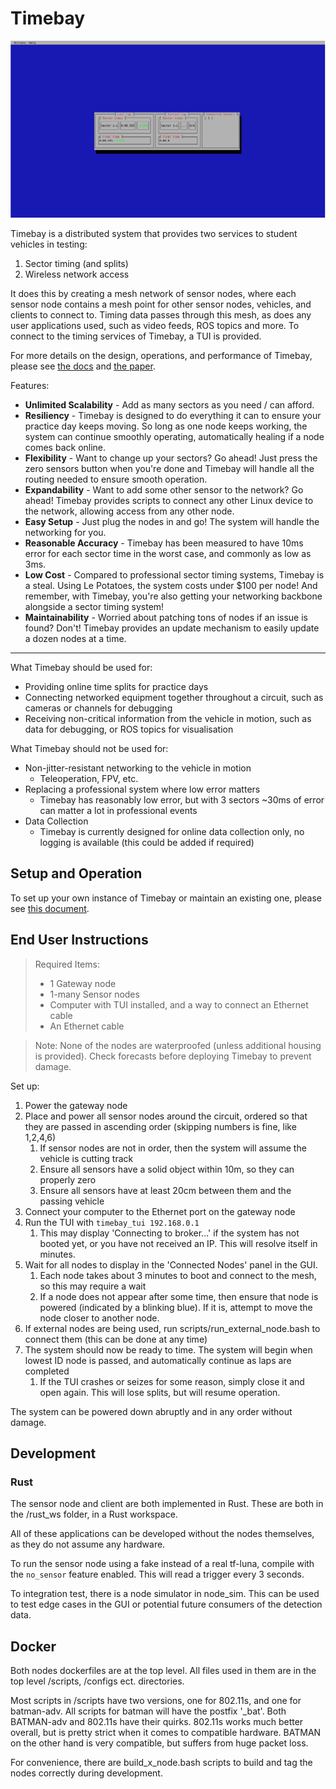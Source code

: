 # Timebay

![](docs/paper_TeX/images/gui.png)

Timebay is a distributed system that provides two services to student vehicles in testing:
1. Sector timing (and splits)
2. Wireless network access

It does this by creating a mesh network of sensor nodes, where each sensor node contains a mesh point for other sensor nodes, 
vehicles, and clients to connect to. Timing data passes through this mesh, as does any user applications used, such as video feeds,
ROS topics and more. To connect to the timing services of Timebay, a TUI is provided.

For more details on the design, operations, and performance of Timebay, please see [the docs](./docs) and [the paper](./docs/Timebay.pdf).

Features:
- **Unlimited Scalability** - Add as many sectors as you need / can afford.
- **Resiliency** - Timebay is designed to do everything it can to ensure your practice day keeps moving. So long as one node keeps working, the system can continue smoothly operating, automatically healing if a node comes back online.
- **Flexibility** - Want to change up your sectors? Go ahead! Just press the zero sensors button when you're done and Timebay will handle all the routing needed to ensure smooth operation.
- **Expandability** - Want to add some other sensor to the network? Go ahead! Timebay provides scripts to connect any other Linux device to the network, allowing access from any other node.
- **Easy Setup** - Just plug the nodes in and go! The system will handle the networking for you.
- **Reasonable Accuracy** - Timebay has been measured to have 10ms error for each sector time in the worst case, and commonly as low as 3ms.
- **Low Cost** - Compared to professional sector timing systems, Timebay is a steal. Using Le Potatoes, the system costs under $100 per node! And remember, with Timebay, you're also getting your networking backbone alongside a sector timing system!
- **Maintainability** - Worried about patching tons of nodes if an issue is found? Don't! Timebay provides an update mechanism to easily update a dozen nodes at a time.

----
What Timebay should be used for:
- Providing online time splits for practice days
- Connecting networked equipment together throughout a circuit, such as cameras or channels for debugging
- Receiving non-critical information from the vehicle in motion, such as data for debugging, or ROS topics for visualisation

What Timebay should not be used for:
- Non-jitter-resistant networking to the vehicle in motion
  - Teleoperation, FPV, etc.
- Replacing a professional system where low error matters
  - Timebay has reasonably low error, but with 3 sectors ~30ms of error can matter a lot in professional events
- Data Collection
  - Timebay is currently designed for online data collection only, no logging is available (this could be added if required)

## Setup and Operation

To set up your own instance of Timebay or maintain an existing one,
please see [this document](docs/le-potato-setup.md).

## End User Instructions

> Required Items:
> - 1 Gateway node
> - 1-many Sensor nodes
> - Computer with TUI installed, and a way to connect an Ethernet cable
> - An Ethernet cable

> Note: None of the nodes are waterproofed (unless additional housing is provided). Check forecasts before deploying Timebay to prevent damage.

Set up:
1. Power the gateway node
2. Place and power all sensor nodes around the circuit, ordered so that they are passed in ascending order (skipping numbers is fine, like 1,2,4,6)
   1. If sensor nodes are not in order, then the system will assume the vehicle is cutting track
   2. Ensure all sensors have a solid object within 10m, so they can properly zero
   3. Ensure all sensors have at least 20cm between them and the passing vehicle
3. Connect your computer to the Ethernet port on the gateway node
4. Run the TUI with `timebay_tui 192.168.0.1`
   1. This may display 'Connecting to broker...' if the system has not booted yet, or you have not received an IP. This will resolve itself in minutes. 
5. Wait for all nodes to display in the 'Connected Nodes' panel in the GUI. 
   1. Each node takes about 3 minutes to boot and connect to the mesh, so this may require a wait
   2. If a node does not appear after some time, then ensure that node is powered (indicated by a blinking blue). If it is, attempt to move the node closer to another node.
6. If external nodes are being used, run scripts/run_external_node.bash to connect them (this can be done at any time)
7. The system should now be ready to time. The system will begin when lowest ID node is passed, and automatically continue as laps are completed
   1. If the TUI crashes or seizes for some reason, simply close it and open again. This will lose splits, but will resume operation.

The system can be powered down abruptly and in any order without damage.


## Development

### Rust

The sensor node and client are both implemented in Rust. These are both in the /rust_ws folder, in a Rust workspace.

All of these applications can be developed without the nodes themselves, as they do not assume any hardware.

To run the sensor node using a fake instead of a real tf-luna, compile with the `no_sensor` feature enabled. This will
read a trigger every 3 seconds.

To integration test, there is a node simulator in node_sim. This can be used to test edge cases in the GUI or potential future
consumers of the detection data.

## Docker

Both nodes dockerfiles are at the top level. All files used in them are in the top level /scripts, /configs ect. directories.

Most scripts in /scripts have two versions, one for 802.11s, and one for batman-adv. All scripts for batman will have the 
postfix '_bat'. Both BATMAN-adv and 802.11s have their quirks. 802.11s works much better overall, but is pretty strict when it
comes to compatible hardware. BATMAN on the other hand is very compatible, but suffers from huge packet loss.

For convenience, there are build_x_node.bash scripts to build and tag the nodes correctly during development.